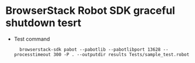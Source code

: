 # BrowserStack Robot SDK graceful shutdown tesrt
  - Test command
      ```
        browserstack-sdk pabot --pabotlib --pabotlibport 13628 --processtimeout 300 -P . --outputdir results Tests/sample_test.robot
      ```
  



